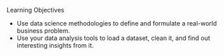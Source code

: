 Learning Objectives

- Use data science methodologies to define and formulate a real-world business problem.
- Use your data analysis tools to load a dataset, clean it, and find out interesting insights from it.
